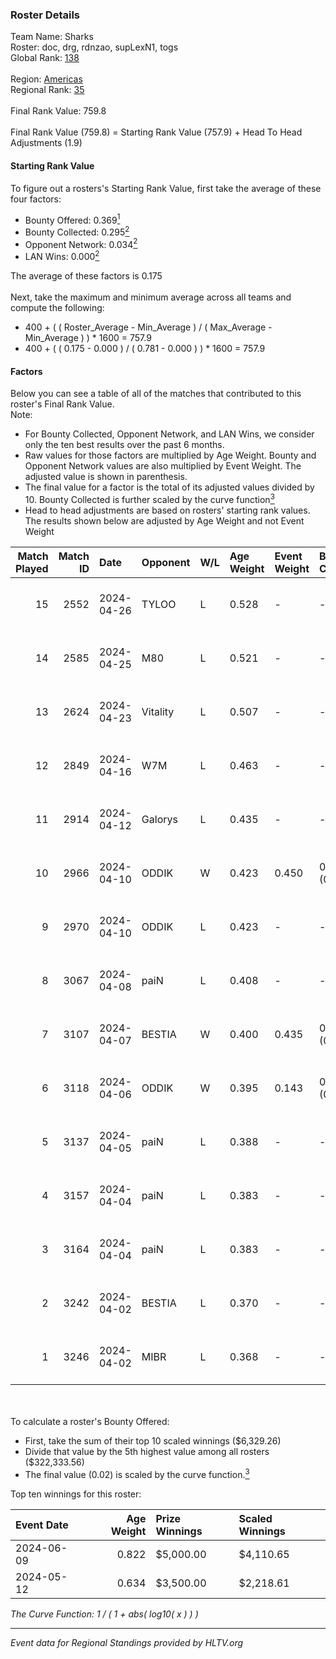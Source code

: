 ### Roster Details<br />
Team Name: Sharks<br />
Roster: doc, drg, rdnzao, supLexN1, togs<br />
Global Rank: [138](../standings_global.md)<br />
<br />
Region: [Americas]( ../standings_americas.md)<br />
Regional Rank: [35]( ../standings_americas.md)<br />
<br />
Final Rank Value:  759.8<br />
<br />
Final Rank Value (759.8) = Starting Rank Value (757.9) + Head To Head Adjustments (1.9)<br />

#### Starting Rank Value<br />
To figure out a rosters's Starting Rank Value, first take the average of these four factors:<br />
- Bounty Offered: 0.369[<sup>1</sup>](#table2)
- Bounty Collected: 0.295[<sup>2</sup>](#table1)
- Opponent Network: 0.034[<sup>2</sup>](#table1)
- LAN Wins: 0.000[<sup>2</sup>](#table1)

The average of these factors is 0.175<br />
<br />
Next, take the maximum and minimum average across all teams and compute the following:<br />
- 400 + ( ( Roster_Average - Min_Average ) / ( Max_Average - Min_Average ) ) * 1600 = 757.9
- 400 + ( ( 0.175 - 0.000 ) / ( 0.781 - 0.000 ) ) * 1600 = 757.9


#### Factors<br />
Below you can see a table of all of the matches that contributed to this roster's Final Rank Value.<br />
Note:<br />

- For Bounty Collected, Opponent Network, and LAN Wins, we consider only the ten best results over the past 6 months.
- Raw values for those factors are multiplied by Age Weight. Bounty and Opponent Network values are also multiplied by Event Weight. The adjusted value is shown in parenthesis.
- The final value for a factor is the total of its adjusted values divided by 10. Bounty Collected is further scaled by the curve function[<sup>3</sup>](#curveFunction)
- Head to head adjustments are based on rosters' starting rank values. The results shown below are adjusted by Age Weight and not Event Weight
<span id="table1"></span><br />


| Match Played | Match ID | Date       | Opponent | W/L | Age Weight | Event Weight | Bounty Collected | Opponent Network | LAN Wins  | H2H Adj. | Roster                            |
| -: | -: | :- | :- | :- | :- | :- | :- | :- | :- | -: | :- |
|           15 |     2552 | 2024-04-26 | TYLOO    | L   | 0.528      | -            | -                | -                | -         |    -8.25 | doc, drg, rdnzao, supLexN1, togs  |
|           14 |     2585 | 2024-04-25 | M80      | L   | 0.521      | -            | -                | -                | -         |    -1.15 | doc, drg, rdnzao, supLexN1, togs  |
|           13 |     2624 | 2024-04-23 | Vitality | L   | 0.507      | -            | -                | -                | -         |    -0.04 | doc, drg, rdnzao, supLexN1, togs  |
|           12 |     2849 | 2024-04-16 | W7M      | L   | 0.463      | -            | -                | -                | -         |    -6.02 | doc, drg, rdnzao, supLexN1, togs  |
|           11 |     2914 | 2024-04-12 | Galorys  | L   | 0.435      | -            | -                | -                | -         |    -4.51 | doc, drg, rdnzao, supLexN1, togs  |
|           10 |     2966 | 2024-04-10 | ODDIK    | W   | 0.423      | 0.450        | 0.099 (0.019)    | 0.832 (0.158)    | 0 (0.000) |     9.81 | doc, drg, lukiz, rdnzao, supLexN1 |
|            9 |     2970 | 2024-04-10 | ODDIK    | L   | 0.423      | -            | -                | -                | -         |    -3.54 | doc, drg, lukiz, rdnzao, supLexN1 |
|            8 |     3067 | 2024-04-08 | paiN     | L   | 0.408      | -            | -                | -                | -         |    -0.34 | doc, drg, rdnzao, supLexN1, togs  |
|            7 |     3107 | 2024-04-07 | BESTIA   | W   | 0.400      | 0.435        | 0.096 (0.017)    | 0.801 (0.139)    | 0 (0.000) |     9.84 | doc, drg, rdnzao, supLexN1, togs  |
|            6 |     3118 | 2024-04-06 | ODDIK    | W   | 0.395      | 0.143        | 0.099 (0.006)    | 0.832 (0.047)    | 0 (0.000) |     9.62 | doc, drg, gafolo, supLexN1, togs  |
|            5 |     3137 | 2024-04-05 | paiN     | L   | 0.388      | -            | -                | -                | -         |    -0.28 | doc, drg, gafolo, supLexN1, togs  |
|            4 |     3157 | 2024-04-04 | paiN     | L   | 0.383      | -            | -                | -                | -         |    -0.28 | doc, drg, gafolo, supLexN1, togs  |
|            3 |     3164 | 2024-04-04 | paiN     | L   | 0.383      | -            | -                | -                | -         |    -0.28 | doc, drg, gafolo, supLexN1, togs  |
|            2 |     3242 | 2024-04-02 | BESTIA   | L   | 0.370      | -            | -                | -                | -         |    -2.36 | doc, drg, rdnzao, supLexN1, togs  |
|            1 |     3246 | 2024-04-02 | MIBR     | L   | 0.368      | -            | -                | -                | -         |    -0.30 | doc, drg, rdnzao, supLexN1, togs  |

<br />
<span id="table2"></span><br />
To calculate a roster's Bounty Offered:<br />

- First, take the sum of their top 10 scaled winnings ($6,329.26)
- Divide that value by the 5th highest value among all rosters ($322,333.56)
- The final value (0.02) is scaled by the curve function.[<sup>3</sup>](#curveFunction)

Top ten winnings for this roster:<br />

| Event Date | Age Weight | Prize Winnings | Scaled Winnings |
| :- | -: | :- | :- |
| 2024-06-09 |      0.822 | $5,000.00      | $4,110.65       |
| 2024-05-12 |      0.634 | $3,500.00      | $2,218.61       |


<span id="curveFunction"></span>_The Curve Function: 1 / ( 1 + abs( log10( x ) ) )_<br />

---
_Event data for Regional Standings provided by HLTV.org_<br />
